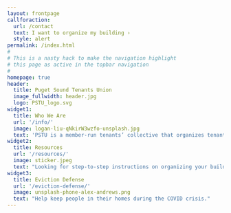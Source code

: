 ```yaml
---
layout: frontpage
callforaction:
  url: /contact
  text: I want to organize my building ›
  style: alert
permalink: /index.html
#
# This is a nasty hack to make the navigation highlight
# this page as active in the topbar navigation
#
homepage: true
header:
  title: Puget Sound Tenants Union
  image_fullwidth: header.jpg
  logo: PSTU_logo.svg
widget1:
  title: Who We Are
  url: '/info/'
  image: logan-liu-qNkirW3wzfo-unsplash.jpg
  text: 'PSTU is a member-run tenants’ collective that organizes tenants against rising rent, displacement, and eviction. When we’re organized together in solidarity, we have the power to fight back against greedy landlords and developers and win!'
widget2:
  title: Resources
  url: '/resources/'
  image: sticker.jpeg
  text: "Looking for step-to-step instructions on organizing your building? Need info on tenants’ rights or the eviction moratorium? Or are you just running short on groceries? We know people who can help."
widget3:
  title: Eviction Defense
  url: '/eviction-defense/'
  image: unsplash-phone-alex-andrews.png
  text: "Help keep people in their homes during the COVID crisis."
---
```

